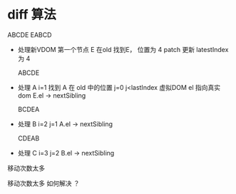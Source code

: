 # diff 算法

ABCDE EABCD

- 处理新VDOM 第一个节点 E 
  在old 找到E， 位置为 4
  patch 更新 
  latestIndex 为 4
  
  ABCDE  

- 处理 A 
  i=1 
  找到 A 在 old  中的位置 j=0
  j<lastIndex 
  虚拟DOM el 指向真实dom
  E.el -> nextSibling
  
  BCDEA

- 处理 B
  i=2
  j=1
  A.el -> nextSibling
  
  CDEAB

- 处理 C
  i=3
  j=2
  B.el -> nextSibling
 
 移动次数太多 

 移动次数太多 如何解决 ？